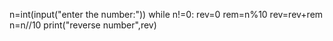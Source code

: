 n=int(input("enter the number:"))
while n!=0:
    rev=0
    rem=n%10
    rev=rev+rem
    n=n//10
    print("reverse number",rev)
